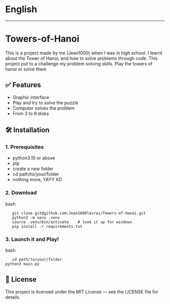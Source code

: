 # English
---
# Towers-of-Hanoi
This is a project made by me (Jean1000) when I was in high school. I learnt about the Tower of Hanoi, and how to solve problems through code. This project put to a challenge my problem solving skills. 
Play the towers of hanoi or solve them

## ✅ Features
- Graphic interface
- Play and try to solve the puzzle
- Computer solves the problem
- From 3 to 8 disks

## 🛠️ Installation

### 1. Prerequisites
- python3.10 or above
- pip
- create a new folder
- cd path/to/your/folder
- nothing more, YAYY XD

### 2. Download
bash 
```
   git clone git@github.com:Jean1000levrai/Towers-of-Hanoi.git
   python3 -m venv .venv
   source .venv/bin/activate    # look it up for windows
   pip install -r requirements.txt
   ```

### 3. Launch it and Play!
bash
```
   cd path/to/your/folder
python3 main.py
```

## 📄 License
This project is licensed under the MIT License — see the LICENSE file for details.


